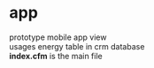 # app
prototype mobile app view
<br />usages energy table in crm database
<br /><strong>index.cfm</strong> is the main file
